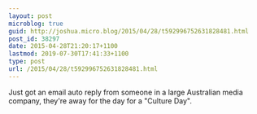 ```yaml
---
layout: post
microblog: true
guid: http://joshua.micro.blog/2015/04/28/t592996752631828481.html
post_id: 38297
date: 2015-04-28T21:20:17+1100
lastmod: 2019-07-30T17:41:33+1100
type: post
url: /2015/04/28/t592996752631828481.html
---
```

Just got an email auto reply from someone in a large Australian media company, they're away for the day for a "Culture Day".
